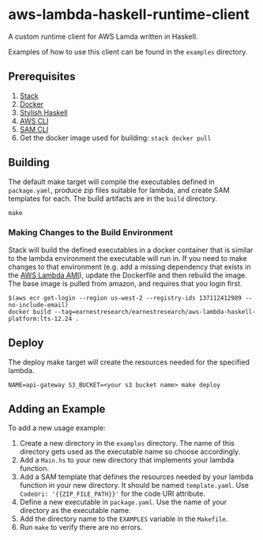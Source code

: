 # aws-lambda-haskell-runtime-client

A custom runtime client for AWS Lamda written in Haskell.

Examples of how to use this client can be found in the `examples` directory.

## Prerequisites ##

1. [Stack](https://docs.haskellstack.org/en/stable/install_and_upgrade/)
1. [Docker](https://docs.docker.com/docker-for-mac/install/)
1. [Stylish Haskell](https://github.com/jaspervdj/stylish-haskell)
1. [AWS CLI](https://docs.aws.amazon.com/cli/latest/userguide/cli-chap-install.html)
1. [SAM CLI](https://docs.aws.amazon.com/serverless-application-model/latest/developerguide/serverless-sam-cli-install.html)
1. Get the docker image used for building: `stack docker pull`

## Building ##

The default make target will compile the executables defined in `package.yaml`,
produce zip files suitable for lambda, and create SAM templates for each. The
build artifacts are in the `build` directory.

```
make
```

### Making Changes to the Build Environment ###

Stack will build the defined executables in a docker container that is similar
to the lambda environment the executable will run in. If you need to make
changes to that environment (e.g. add a missing dependency that exists in the
[AWS Lambda AMI](https://docs.aws.amazon.com/lambda/latest/dg/current-supported-versions.html)),
update the Dockerfile and then rebuild the image. The base image is pulled from
amazon, and requires that you login first.

```
$(aws ecr get-login --region us-west-2 --registry-ids 137112412989 --no-include-email)
docker build --tag=earnestresearch/earnestresearch/aws-lambda-haskell-platform:lts-12.24 .
```


## Deploy ##

The deploy make target will create the resources needed for the specified lambda.

```
NAME=api-gateway S3_BUCKET=<your s3 bucket name> make deploy
```

## Adding an Example ##

To add a new usage example:

1. Create a new directory in the `examples` directory. The name of this
   directory gets used as the executable name so choose accordingly.
1. Add a `Main.hs` to your new directory that implements your lambda function.
1. Add a SAM template that defines the resources needed by your lambda function
   in your new directory. It should be named `template.yaml`. Use `CodeUri:
'{{ZIP_FILE_PATH}}'` for the code URI attribute.
1. Define a new executable in `package.yaml`. Use the name of your directory as the executable name.
1. Add the directory name to the `EXAMPLES` variable in the `Makefile`.
1. Run `make` to verify there are no errors.

